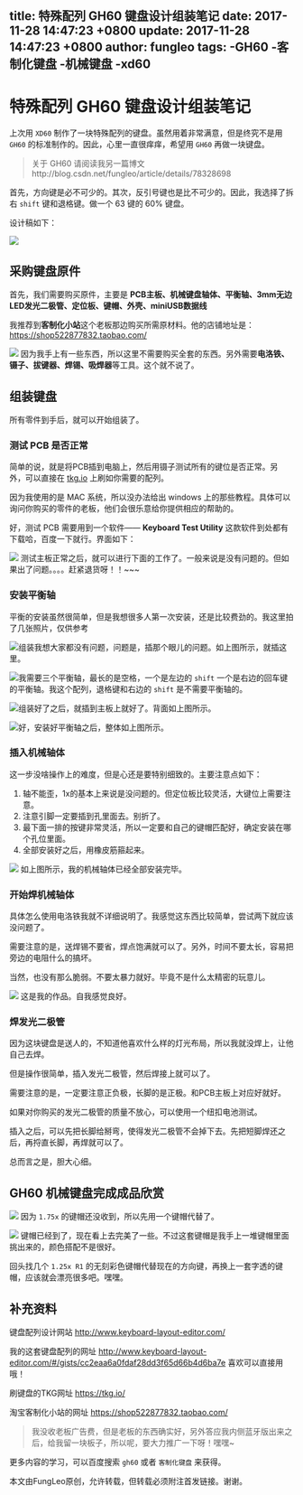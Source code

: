 title: 特殊配列 GH60 键盘设计组装笔记
date: 2017-11-28 14:47:23 +0800
update: 2017-11-28 14:47:23 +0800
author: fungleo
tags:
    -GH60
    -客制化键盘
    -机械键盘
    -xd60
---

# 特殊配列 GH60 键盘设计组装笔记

上次用 `XD60` 制作了一块特殊配列的键盘。虽然用着非常满意，但是终究不是用 `GH60` 的标准制作的。因此，心里一直很痒痒，希望用 `GH60` 再做一块键盘。

> 关于 GH60 请阅读我另一篇博文http://blog.csdn.net/fungleo/article/details/78328698

首先，方向键是必不可少的。其次，反引号键也是比不可少的。因此，我选择了拆右 `shift` 键和退格键。做一个 63 键的 60% 键盘。

设计稿如下：

![](https://raw.githubusercontent.com/fengcms/articles/master/image/17/b8f5dc4c9a99a19170657d6331fcf9.png)
## 采购键盘原件

首先，我们需要购买原件，主要是 **PCB主板、机械键盘轴体、平衡轴、3mm无边LED发光二极管、定位板、键帽、外壳、miniUSB数据线**

我推荐到**客制化小站**这个老板那边购买所需原材料。他的店铺地址是：https://shop522877832.taobao.com/

![](https://raw.githubusercontent.com/fengcms/articles/master/image/d5/4cde9686a4faaffb3737aed7eb72c2.png)
因为我手上有一些东西，所以这里不需要购买全套的东西。另外需要**电洛铁、镊子、拔键器、焊锡、吸焊器**等工具。这个就不说了。

## 组装键盘

所有零件到手后，就可以开始组装了。

### 测试 PCB 是否正常

简单的说，就是将PCB插到电脑上，然后用镊子测试所有的键位是否正常。另外，可以直接在 [tkg.io](https://tkg.io/) 上刷如你需要的配列。

因为我使用的是 MAC 系统，所以没办法给出 windows 上的那些教程。具体可以询问你购买的零件的老板，他们会很乐意给你提供相应的帮助的。

好，测试 PCB 需要用到一个软件—— **Keyboard Test Utility**  这款软件到处都有下载哈，百度一下就行。界面如下：

![](https://raw.githubusercontent.com/fengcms/articles/master/image/6f/95a14957159494eb5249a929a301f6.jpg)
测试主板正常之后，就可以进行下面的工作了。一般来说是没有问题的。但如果出了问题。。。。赶紧退货呀！！~~~

### 安装平衡轴

平衡的安装虽然很简单，但是我想很多人第一次安装，还是比较费劲的。我这里拍了几张照片，仅供参考

![](https://raw.githubusercontent.com/fengcms/articles/master/image/92/22b4246a402c25641c16468f6872ac.jpg)组装我想大家都没有问题，问题是，插那个眼儿的问题。如上图所示，就插这里。

![](https://raw.githubusercontent.com/fengcms/articles/master/image/0b/86e0f9c72781d004dae94b10ab426c.jpg)我需要三个平衡轴，最长的是空格，一个是左边的 `shift` 一个是右边的回车键的平衡轴。我这个配列，退格键和右边的 `shift` 是不需要平衡轴的。

![](https://raw.githubusercontent.com/fengcms/articles/master/image/fb/fdccbc2ef1e3509d35ad407bbf5c20.jpg)组装好了之后，就插到主板上就好了。背面如上图所示。

![](https://raw.githubusercontent.com/fengcms/articles/master/image/b8/e7cccb8eac1b5cb2f143ceaa9a592b.jpg)好，安装好平衡轴之后，整体如上图所示。

### 插入机械轴体

这一步没啥操作上的难度，但是心还是要特别细致的。主要注意点如下：

1. 轴不能歪，1x的基本上来说是没问题的。但定位板比较灵活，大键位上需要注意。
2. 注意引脚一定要插到孔里面去。别折了。
3. 最下面一排的按键非常灵活，所以一定要和自己的键帽匹配好，确定安装在哪个孔位里面。
4. 全部安装好之后，用橡皮筋箍起来。

![](https://raw.githubusercontent.com/fengcms/articles/master/image/e5/067bf93e669708ce67a51e6944462d.jpg)
如上图所示，我的机械轴体已经全部安装完毕。

### 开始焊机械轴体

具体怎么使用电洛铁我就不详细说明了。我感觉这东西比较简单，尝试两下就应该没问题了。

需要注意的是，送焊锡不要省，焊点饱满就可以了。另外，时间不要太长，容易把旁边的电阻什么的搞坏。

当然，也没有那么脆弱。不要太暴力就好。毕竟不是什么太精密的玩意儿。

![](https://raw.githubusercontent.com/fengcms/articles/master/image/0f/87bcb33f56c07e1dd30dec6e08e7e1.jpg)
这是我的作品。自我感觉良好。

### 焊发光二极管

因为这块键盘是送人的，不知道他喜欢什么样的灯光布局，所以我就没焊上，让他自己去焊。

但是操作很简单，插入发光二极管，然后焊接上就可以了。

需要注意的是，一定要注意正负极，长脚的是正极。和PCB主板上对应好就好。

如果对你购买的发光二极管的质量不放心，可以使用一个纽扣电池测试。

插入之后，可以先把长脚给掰弯，使得发光二极管不会掉下去。先把短脚焊还之后，再捋直长脚，再焊就可以了。

总而言之是，胆大心细。

## GH60 机械键盘完成成品欣赏

![](https://raw.githubusercontent.com/fengcms/articles/master/image/1d/456f028d7448f0d038f39fe382f9e3.jpg)
因为 `1.75x` 的键帽还没收到，所以先用一个键帽代替了。

![](https://raw.githubusercontent.com/fengcms/articles/master/image/45/6f1c6d8006ff0525ea396d14827dab.jpg)
键帽已经到了，现在看上去完美了一些。不过这套键帽是我手上一堆键帽里面挑出来的，颜色搭配不是很好。

回头找几个 `1.25x R1` 的无刻彩色键帽代替现在的方向键，再换上一套字透的键帽，应该就会漂亮很多吧。嘿嘿。

## 补充资料

键盘配列设计网站 http://www.keyboard-layout-editor.com/

我的这套键盘配列的网址 http://www.keyboard-layout-editor.com/#/gists/cc2eaa6a0fdaf28dd3f65d66b4d6ba7e 喜欢可以直接用哦！

刷键盘的TKG网址 https://tkg.io/

淘宝客制化小站的网址 https://shop522877832.taobao.com/

> 我没收老板广告费，但是老板的东西确实好，另外答应我内侧蓝牙版出来之后，给我留一块板子，所以呢，要大力推广一下呀！嘿嘿~

更多内容的学习，可以百度搜索 `gh60` 或者 `客制化键盘` 来获得。

本文由FungLeo原创，允许转载，但转载必须附注首发链接。谢谢。
